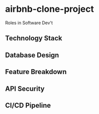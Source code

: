 # airbnb-clone-project


Roles in Software Dev't

## Technology Stack 

## Database Design

## Feature Breakdown

## API Security

## CI/CD Pipeline
